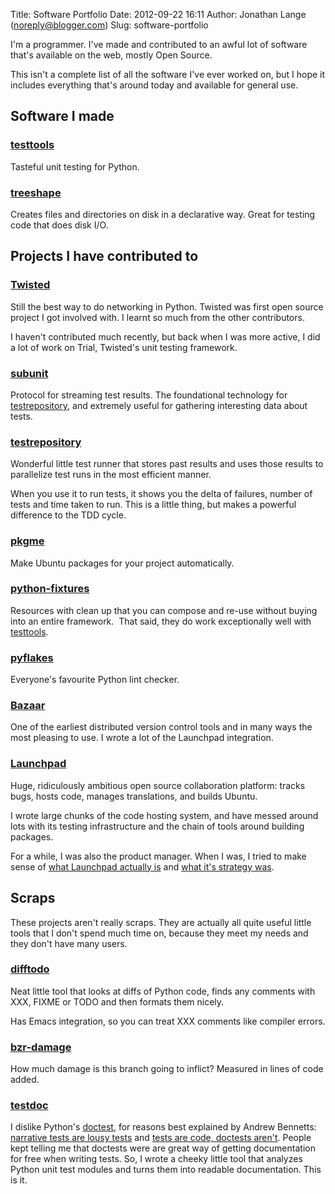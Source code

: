 Title: Software Portfolio
Date: 2012-09-22 16:11
Author: Jonathan Lange (noreply@blogger.com)
Slug: software-portfolio

  
I'm a programmer. I've made and contributed to an awful lot of software
that's available on the web, mostly Open Source.  
  
This isn't a complete list of all the software I've ever worked on, but
I hope it includes everything that's around today and available for
general use.  

Software I made
---------------

### [testtools](http://pypi.python.org/pypi/testtools)

Tasteful unit testing for Python.  

### [treeshape](http://pypi.python.org/pypi/treeshape)

Creates files and directories on disk in a declarative way. Great for
testing code that does disk I/O.  

Projects I have contributed to
------------------------------

### [Twisted](http://twistedmatrix.com/)

Still the best way to do networking in Python. Twisted was first open
source project I got involved with. I learnt so much from the other
contributors.  
  
I haven't contributed much recently, but back when I was more active, I
did a lot of work on Trial, Twisted's unit testing framework.  

### [subunit](https://launchpad.net/subunit)

<div>

Protocol for streaming test results. The foundational technology for
[testrepository](https://launchpad.net/testrepository), and extremely
useful for gathering interesting data about tests.

</div>

### [testrepository](https://launchpad.net/testrepository)

<div>

Wonderful little test runner that stores past results and uses those
results to parallelize test runs in the most efficient manner.

</div>

<div>

When you use it to run tests, it shows you the delta of failures, number
of tests and time taken to run. This is a little thing, but makes a
powerful difference to the TDD cycle.

</div>

### [pkgme](http://pkgme.net/)

<div>

Make Ubuntu packages for your project automatically.

</div>

### [python-fixtures](http://pypi.python.org/pypi/fixtures)

<div>

Resources with clean up that you can compose and re-use without buying
into an entire framework.  That said, they do work exceptionally well
with [testtools](http://testtools.rtfd.org/).

</div>

### [pyflakes](http://pypi.python.org/pypi/pyflakes)

<div>

Everyone's favourite Python lint checker.

</div>

### [Bazaar](http://bazaar.canonical.com/en/)

<div>

One of the earliest distributed version control tools and in many ways
the most pleasing to use. I wrote a lot of the Launchpad integration.

</div>

### [Launchpad](https://launchpad.net/)

<div>

Huge, ridiculously ambitious open source collaboration platform: tracks
bugs, hosts code, manages translations, and builds Ubuntu.

</div>

<div>

I wrote large chunks of the code hosting system, and have messed around
lots with its testing infrastructure and the chain of tools around
building packages.

</div>

<div>

For a while, I was also the product manager. When I was, I tried to make
sense of [what Launchpad actually
is](http://launchpad.readthedocs.org/en/latest/scope.html) and [what
it's strategy
was](http://launchpad.readthedocs.org/en/latest/strategy.html).

</div>

Scraps
------

These projects aren't really scraps. They are actually all quite useful
little tools that I don't spend much time on, because they meet my needs
and they don't have many users.  

### [difftodo](https://launchpad.net/difftodo)

Neat little tool that looks at diffs of Python code, finds any comments
with XXX, FIXME or TODO and then formats them nicely.  
  
Has Emacs integration, so you can treat XXX comments like compiler
errors.  

### [bzr-damage](https://launchpad.net/bzr-damage)

How much damage is this branch going to inflict? Measured in lines of
code added.  

### [testdoc](https://launchpad.net/testdoc)

<div>

I dislike Python's
[doctest](http://docs.python.org/library/doctest.html), for reasons best
explained by Andrew Bennetts: [narrative tests are lousy
tests](http://bemusement.org/diary/2008/October/23/narrative-tests) and
[tests are code, doctests
aren't](http://bemusement.org/diary/2008/October/24/more-doctest-problems).
People kept telling me that doctests were are great way of getting
documentation for free when writing tests. So, I wrote a cheeky little
tool that analyzes Python unit test modules and turns them into readable
documentation. This is it.

</div>
